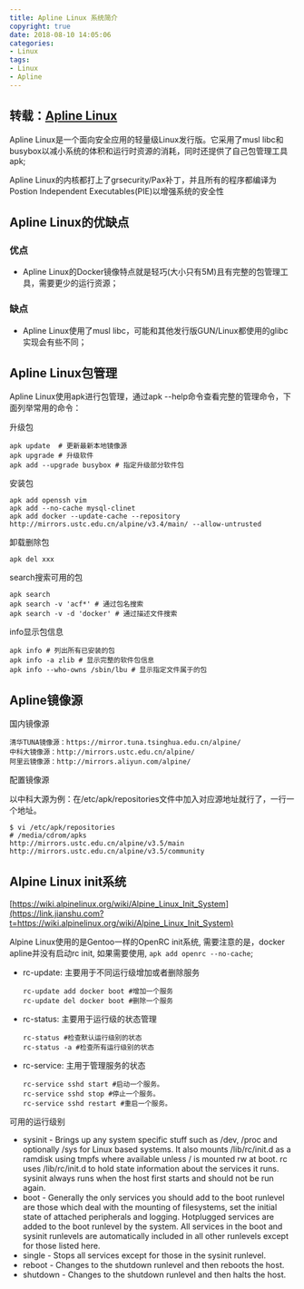 ```yaml
---
title: Apline Linux 系统简介
copyright: true
date: 2018-08-10 14:05:06
categories:
- Linux
tags:
- Linux
- Apline
---
```


## 转载：[Apline Linux](https://www.jianshu.com/p/2c1118694936)

Apline Linux是一个面向安全应用的轻量级Linux发行版。它采用了musl libc和busybox以减小系统的体积和运行时资源的消耗，同时还提供了自己包管理工具apk;

Apline Linux的内核都打上了grsecurity/Pax补丁，并且所有的程序都编译为Postion Independent Executables(PIE)以增强系统的安全性

<!--more-->

## Apline Linux的优缺点

### 优点

- Apline Linux的Docker镜像特点就是轻巧(大小只有5M)且有完整的包管理工具，需要更少的运行资源；

### 缺点

- Apline Linux使用了musl libc，可能和其他发行版GUN/Linux都使用的glibc实现会有些不同；

## Apline Linux包管理

Apline Linux使用apk进行包管理，通过apk --help命令查看完整的管理命令，下面列举常用的命令：

升级包

```
apk update  # 更新最新本地镜像源
apk upgrade # 升级软件
apk add --upgrade busybox # 指定升级部分软件包
```

安装包

```
apk add openssh vim
apk add --no-cache mysql-clinet
apk add docker --update-cache --repository http://mirrors.ustc.edu.cn/alpine/v3.4/main/ --allow-untrusted
```

卸载删除包

```
apk del xxx
```

search搜索可用的包

```
apk search 
apk search -v 'acf*' # 通过包名搜索
apk search -v -d 'docker' # 通过描述文件搜索
```

info显示包信息

```
apk info # 列出所有已安装的包
apk info -a zlib # 显示完整的软件包信息
apk info --who-owns /sbin/lbu # 显示指定文件属于的包
```

## Apline镜像源

国内镜像源

```
清华TUNA镜像源：https://mirror.tuna.tsinghua.edu.cn/alpine/
中科大镜像源：http://mirrors.ustc.edu.cn/alpine/
阿里云镜像源：http://mirrors.aliyun.com/alpine/
```

配置镜像源

以中科大源为例：在/etc/apk/repositories文件中加入对应源地址就行了，一行一个地址。

```
$ vi /etc/apk/repositories
# /media/cdrom/apks
http://mirrors.ustc.edu.cn/alpine/v3.5/main
http://mirrors.ustc.edu.cn/alpine/v3.5/community
```

## Alpine Linux init系统

[https://wiki.alpinelinux.org/wiki/Alpine_Linux_Init_System](https://link.jianshu.com?t=https://wiki.alpinelinux.org/wiki/Alpine_Linux_Init_System)

Alpine Linux使用的是Gentoo一样的OpenRC init系统, 需要注意的是，docker apline并没有启动rc init, 如果需要使用, `apk add openrc --no-cache`;

- rc-update: 主要用于不同运行级增加或者删除服务

  ```
  rc-update add docker boot #增加一个服务
  rc-update del docker boot #删除一个服务
  ```

- rc-status: 主要用于运行级的状态管理

  ```
  rc-status #检查默认运行级别的状态
  rc-status -a #检查所有运行级别的状态
  ```

- rc-service: 主用于管理服务的状态

  ```
  rc-service sshd start #启动一个服务。
  rc-service sshd stop #停止一个服务。
  rc-service sshd restart #重启一个服务。
  ```

可用的运行级别

- sysinit - Brings up any system specific stuff such as /dev, /proc and optionally /sys for Linux based systems. It also mounts /lib/rc/init.d as a ramdisk using tmpfs where available unless / is mounted rw at boot. rc uses /lib/rc/init.d to hold state information about the services it runs. sysinit always runs when the host first starts and should not be run again.
- boot - Generally the only services you should add to the boot runlevel are those which deal with the mounting of filesystems, set the initial state of attached peripherals and logging. Hotplugged services are added to the boot runlevel by the system. All services in the boot and sysinit runlevels are automatically included in all other runlevels except for those listed here.
- single - Stops all services except for those in the sysinit runlevel.
- reboot - Changes to the shutdown runlevel and then reboots the host.
- shutdown - Changes to the shutdown runlevel and then halts the host.

 

 

 

 

 
